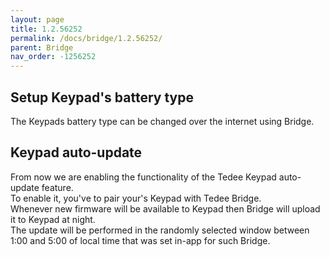 ```yaml
---
layout: page
title: 1.2.56252
permalink: /docs/bridge/1.2.56252/
parent: Bridge
nav_order: -1256252
---
```


## Setup Keypad's battery type
The Keypads battery type can be changed over the internet using Bridge.

## Keypad auto-update
From now we are enabling the functionality of the Tedee Keypad auto-update feature.\
To enable it, you've to pair your's Keypad with Tedee Bridge.\
Whenever new firmware will be available to Keypad then Bridge will upload it to Keypad at night.\
The update will be performed in the randomly selected window between 1:00 and 5:00 of local time that was set in-app for such Bridge.